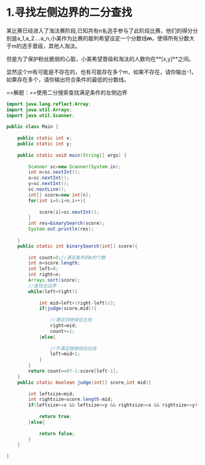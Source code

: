 # 1.寻找左侧边界的二分查找

某比赛已经进入了淘汰赛阶段,已知共有n名选手参与了此阶段比赛，他们的得分分别是a_1,a_2….a_n,小美作为比赛的裁判希望设定一个分数线**m**，使得所有分数大于m的选手晋级，其他人淘汰。

但是为了保护粉丝脆弱的心脏，小美希望晋级和淘汰的人数均在**[x,y]**之间。

显然这个m有可能是不存在的，也有可能存在多个m，如果不存在，请你输出-1，如果存在多个，请你输出符合条件的最低的分数线。

==解题：==使用二分搜索查找满足条件的左侧边界

```java
import java.lang.reflect.Array;
import java.util.Arrays;
import java.util.Scanner;
 
public class Main {
    
    public static int x;
    public static int y;
 
    public static void main(String[] args) {
    
        Scanner sc=new Scanner(System.in);
        int n=sc.nextInt();
        x=sc.nextInt();
        y=sc.nextInt();
        sc.nextLine();
        int[] score=new int[n];
        for(int i=0;i<n;i++){
    
            score[i]=sc.nextInt();
        }
        int res=binarySearch(score);
        System.out.println(res);
 
    }
    public static int binarySearch(int[] score){
    
        int count=0;//满足条件的m的个数
        int n=score.length;
        int left=0;
        int right=n;
        Arrays.sort(score);
        //查找左边界
        while(left<right){
    
            int mid=left+(right-left)/2;
            if(judge(score,mid)){
    
                //满足则继续往左找
                right=mid;
                count+=1;
            }else{
    
                //不满足就继续向右找
                left=mid+1;
            }
        }
        return count==0?-1:score[left-1];
    }
    public static boolean judge(int[] score,int mid){
    
        int leftsize=mid;
        int rightsize=score.length-mid;
        if(leftsize>=x && leftsize<=y && rightsize>=x && rightsize<=y){
    
            return true;
        }else{
    
            return false;
        }
    }
 
}
```

